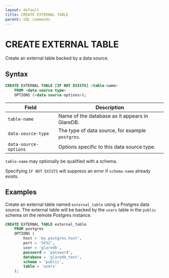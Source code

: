 ```yaml
---
layout: default
title: CREATE EXTERNAL TABLE
parent: SQL commands
---
```


<!-- markdownlint-disable title-case-style -->

# CREATE EXTERNAL TABLE

<!-- markdownlint-enable title-case-style -->

Create an external table backed by a data source.

## Syntax

```sql
CREATE EXTERNAL TABLE [IF NOT EXISTS] <table-name>
    FROM <data-source-type>
    OPTIONS (<data-source-options>);
```

| Field                 | Description                                      |
| --------------------- | ------------------------------------------------ |
| `table-name`          | Name of the database as it appears in GlareDB.   |
| `data-source-type`    | The type of data source, for example `postgres`. |
| `data-source-options` | Options specific to this data source type.       |

`table-name` may optionally be qualified with a schema.

Specifying `IF NOT EXISTS` will suppress an error if `schema-name` already
exists.

## Examples

Create an external table named `external_table` using a Postgres data source.
The external table will be backed by the `users` table in the `public` schema on
the remote Postgres instance.

```sql
CREATE EXTERNAL TABLE external_table
    FROM postgres
    OPTIONS (
        host = 'my.postgres.host',
        port = '5432',
        user = 'glaredb',
        password = 'password',
        database = 'glaredb_test',
        schema = 'public',
        table = 'users'
    );
```
